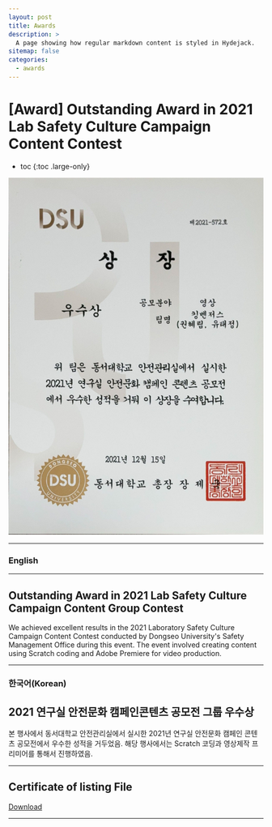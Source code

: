 ```yaml
---
layout: post
title: Awards
description: >
  A page showing how regular markdown content is styled in Hydejack.
sitemap: false
categories:
  - awards
---
```


# [Award] Outstanding Award in 2021 Lab Safety Culture Campaign Content Contest

* toc
{:toc .large-only}

![screenshot](/assets/img/blog/example-content-king.png)

---
### English
---
## Outstanding Award in 2021 Lab Safety Culture Campaign Content Group Contest
We achieved excellent results in the 2021 Laboratory Safety Culture Campaign Content Contest conducted by Dongseo University's Safety Management Office during this event. The event involved creating content using Scratch coding and Adobe Premiere for video production.
  
---

### 한국어(Korean)
## 2021 연구실 안전문화 캠페인콘텐츠 공모전 그룹 우수상
  

  본 행사에서 동서대학교 안전관리실에서 실시한 2021년 연구실 안전문화 캠페인 콘텐츠 공모전에서 우수한 성적을 거두었음.
  해당 행사에서는 Scratch 코딩과 영상제작 프리미어를 통해서 진행하였음.

---

## Certificate of listing File
[Download](https://bit.ly/3z1Ug2W)

---
